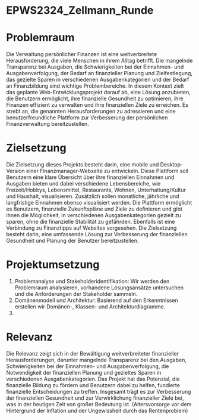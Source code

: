 # EPWS2324_Zellmann_Runde

# Problemraum

Die Verwaltung persönlicher Finanzen ist eine weitverbreitete Herausforderung, die viele Menschen in ihrem Alltag betrifft. Die mangelnde Transparenz bei Ausgaben, die Schwierigkeiten bei der Einnahmen- und Ausgabenverfolgung, der Bedarf an finanzieller Planung und Zielfestlegung, das gezielte Sparen in verschiedenen Ausgabenkategorien und der Bedarf an Finanzbildung sind wichtige Problembereiche. In diesem Kontext zielt das geplante Web-Entwicklungsprojekt darauf ab, eine Lösung anzubieten, die Benutzern ermöglicht, ihre finanzielle Gesundheit zu optimieren, ihre Finanzen effizient zu verwalten und ihre finanziellen Ziele zu erreichen. Es strebt an, die genannten Herausforderungen zu adressieren und eine benutzerfreundliche Plattform zur Verbesserung der persönlichen Finanzverwaltung bereitzustellen.

# Zielsetzung 

Die Zielsetzung dieses Projekts besteht darin, eine mobile und Desktop-Version einer Finanzmanager-Webseite zu entwickeln. Diese Plattform soll Benutzern eine klare Übersicht über ihre finanziellen Einnahmen und Ausgaben bieten und dabei verschiedene Lebensbereiche, wie Freizeit/Hobbys, Lebensmittel, Restaurants, Wohnen, Unterhaltung/Kultur und Haushalt, visualisieren. Zusätzlich sollen monatliche, jährliche und langfristige Einnahmen ebenso visualisiert werden. Die Plattform ermöglicht es Benutzern, finanzielle Zukunftspläne und Ziele zu definieren und gibt ihnen die Möglichkeit, in verschiedenen Ausgabenkategorien gezielt zu sparen, ohne die finanzielle Stabilität zu gefährden. Ebenfalls ist eine Verbindung zu Finanztipps auf Websites vorgesehen. Die Zielsetzung besteht darin, eine umfassende Lösung zur Verbesserung der finanziellen Gesundheit und Planung der Benutzer bereitzustellen.

# Projektumsetzung

1. Problemanalyse und Stakeholderidentifikation: Wir werden den Problemraum analysieren, vorhandene Lösungsansätze untersuchen und die Anforderungen der Stakeholder sammeln.
2. Domänenmodell und Architektur: Basierend auf den Erkenntnissen erstellen wir Domänen-, Klassen- und Architekturdiagramme.
3. 
   
# Relevanz

Die Relevanz zeigt sich in der Bewältigung weitverbreiteter finanzieller Herausforderungen, darunter mangelnde Transparenz bei den Ausgaben, Schwierigkeiten bei der Einnahmen- und Ausgabenverfolgung, die Notwendigkeit der finanziellen Planung und gezieltes Sparen in verschiedenen Ausgabenkategorien. Das Projekt hat das Potenzial, die finanzielle Bildung zu fördern und Benutzern dabei zu helfen, fundierte finanzielle Entscheidungen zu treffen. Insgesamt trägt es zur Verbesserung der finanziellen Gesundheit und zur Verwirklichung finanzieller Ziele bei, was in der heutigen Zeit von großer Bedeutung ist.
(Altersvorsorge vor dem Hintergrund der Inflation und der Ungewissheit durch das Rentenproblem)
